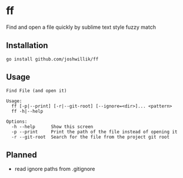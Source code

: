 # ff

Find and open a file quickly by sublime text style fuzzy match

## Installation

```
go install github.com/joshwillik/ff
```

## Usage

```
Find File (and open it)

Usage:
  ff [-p|--print] [-r|--git-root] [--ignore=<dir>]... <pattern>
  ff -h|--help

Options:
  -h --help      Show this screen
  -p --print     Print the path of the file instead of opening it
  -r --git-root  Search for the file from the project git root
```

## Planned

- read ignore paths from .gitignore
